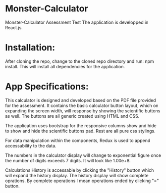 # Monster-Calculator
Monster-Calculator Assessment Test
The application is developped in React.js.

# Installation:
After cloning the repo, change to the cloned repo directory and run: npm install. This will install all dependencies for the application.

# App Specifications:
This calculator is designed and developed based on the PDF file provided for the assessment. 
It contains the basic calculator button layout, which on expanding the screen width, will response by showing the scientific buttons as well. The buttons are all generic created using HTML and CSS.  

The application uses bootstrap for the responsive columns show and hide to show and hide the scientific buttons pad. Rest are all pure css stylings.

For data manipulation within the components, Redux is used to append accessability to the data.

The numbers in the calculator display will change to exponential figure once the number of digits exceeds 7 digits. It will look like 1.00e+8.

Calculations History is accessable by clicking the "History" button which will expand the history display. The history display will show complete oprations. By complete operations I mean operations ended by clicking "=" button.  
